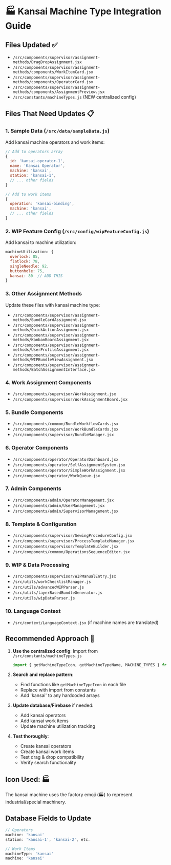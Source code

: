 # 🏭 Kansai Machine Type Integration Guide

## Files Updated ✅
- `/src/components/supervisor/assignment-methods/DragDropAssignment.jsx`
- `/src/components/supervisor/assignment-methods/components/WorkItemCard.jsx`
- `/src/components/supervisor/assignment-methods/components/OperatorCard.jsx`
- `/src/components/supervisor/assignment-methods/components/AssignmentPreview.jsx`
- `/src/constants/machineTypes.js` (NEW centralized config)

## Files That Need Updates 📋

### 1. Sample Data (`/src/data/sampleData.js`)
Add kansai machine operators and work items:
```javascript
// Add to operators array
{
  id: 'kansai-operator-1',
  name: 'Kansai Operator',
  machine: 'kansai',
  station: 'kansai-1',
  // ... other fields
}

// Add to work items
{
  operation: 'kansai-binding',
  machine: 'kansai',
  // ... other fields
}
```

### 2. WIP Feature Config (`/src/config/wipFeatureConfig.js`)
Add kansai to machine utilization:
```javascript
machineUtilization: {
  overlock: 85,
  flatlock: 78,
  singleNeedle: 92,
  buttonhole: 75,
  kansai: 80  // ADD THIS
}
```

### 3. Other Assignment Methods
Update these files with kansai machine type:
- `/src/components/supervisor/assignment-methods/BundleCardAssignment.jsx`
- `/src/components/supervisor/assignment-methods/QuickActionAssignment.jsx`
- `/src/components/supervisor/assignment-methods/KanbanBoardAssignment.jsx`
- `/src/components/supervisor/assignment-methods/UserProfileAssignment.jsx`
- `/src/components/supervisor/assignment-methods/WIPBundleViewAssignment.jsx`
- `/src/components/supervisor/assignment-methods/BatchAssignmentInterface.jsx`

### 4. Work Assignment Components
- `/src/components/supervisor/WorkAssignment.jsx`
- `/src/components/supervisor/WorkAssignmentBoard.jsx`

### 5. Bundle Components
- `/src/components/common/BundleWorkflowCards.jsx`
- `/src/components/supervisor/WorkBundleCards.jsx`
- `/src/components/supervisor/BundleManager.jsx`

### 6. Operator Components
- `/src/components/operator/OperatorDashboard.jsx`
- `/src/components/operator/SelfAssignmentSystem.jsx`
- `/src/components/operator/SimpleWorkAssignment.jsx`
- `/src/components/operator/WorkQueue.jsx`

### 7. Admin Components
- `/src/components/admin/OperatorManagement.jsx`
- `/src/components/admin/UserManagement.jsx`
- `/src/components/admin/SupervisorManagement.jsx`

### 8. Template & Configuration
- `/src/components/supervisor/SewingProcedureConfig.jsx`
- `/src/components/supervisor/ProcessTemplateManager.jsx`
- `/src/components/supervisor/TemplateBuilder.jsx`
- `/src/components/common/OperationsSequenceEditor.jsx`

### 9. WIP & Data Processing
- `/src/components/supervisor/WIPManualEntry.jsx`
- `/src/utils/workChecklistManager.js`
- `/src/utils/advancedWIPParser.js`
- `/src/utils/layerBasedBundleGenerator.js`
- `/src/utils/wipDataParser.js`

### 10. Language Context
- `/src/context/LanguageContext.jsx` (if machine names are translated)

## Recommended Approach 🚀

1. **Use the centralized config**: Import from `/src/constants/machineTypes.js`
   ```javascript
   import { getMachineTypeIcon, getMachineTypeName, MACHINE_TYPES } from '../constants/machineTypes';
   ```

2. **Search and replace pattern**:
   - Find functions like `getMachineTypeIcon` in each file
   - Replace with import from constants
   - Add 'kansai' to any hardcoded arrays

3. **Update database/Firebase** if needed:
   - Add kansai operators
   - Add kansai work items
   - Update machine utilization tracking

4. **Test thoroughly**:
   - Create kansai operators
   - Create kansai work items  
   - Test drag & drop compatibility
   - Verify search functionality

## Icon Used: 🏭
The kansai machine uses the factory emoji (🏭) to represent industrial/special machinery.

## Database Fields to Update
```javascript
// Operators
machine: 'kansai'
station: 'kansai-1', 'kansai-2', etc.

// Work Items
machineType: 'kansai'
machine: 'kansai'
```